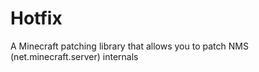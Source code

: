 # Hotfix
A Minecraft patching library that allows you to patch NMS (net.minecraft.server) internals
